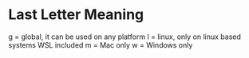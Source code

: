 # Last Letter Meaning

g = global, it can be used on any platform
l = linux, only on linux based systems WSL included
m = Mac only
w = Windows only
